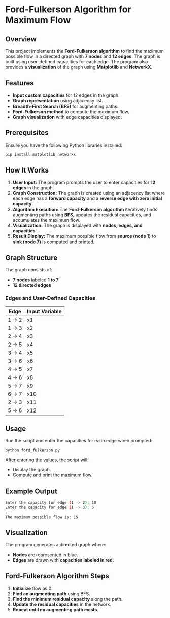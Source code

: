 # Ford-Fulkerson Algorithm for Maximum Flow

## Overview
This project implements the **Ford-Fulkerson algorithm** to find the maximum possible flow in a directed graph with **7 nodes** and **12 edges**. The graph is built using user-defined capacities for each edge. The program also provides a **visualization** of the graph using **Matplotlib** and **NetworkX**.

## Features
- **Input custom capacities** for 12 edges in the graph.
- **Graph representation** using adjacency list.
- **Breadth-First Search (BFS)** for augmenting paths.
- **Ford-Fulkerson method** to compute the maximum flow.
- **Graph visualization** with edge capacities displayed.

## Prerequisites
Ensure you have the following Python libraries installed:
```sh
pip install matplotlib networkx
```

## How It Works
1. **User Input:** The program prompts the user to enter capacities for **12 edges** in the graph.
2. **Graph Construction:** The graph is created using an adjacency list where each edge has a **forward capacity** and a **reverse edge with zero initial capacity**.
3. **Algorithm Execution:** The **Ford-Fulkerson algorithm** iteratively finds augmenting paths using **BFS**, updates the residual capacities, and accumulates the maximum flow.
4. **Visualization:** The graph is displayed with **nodes, edges, and capacities**.
5. **Result Display:** The maximum possible flow from **source (node 1)** to **sink (node 7)** is computed and printed.

## Graph Structure
The graph consists of:
- **7 nodes** labeled **1 to 7**
- **12 directed edges**

### **Edges and User-Defined Capacities**
| Edge         | Input Variable |
|-------------|---------------|
| 1 → 2      | x1            |
| 1 → 3      | x2            |
| 2 → 4      | x3            |
| 2 → 5      | x4            |
| 3 → 4      | x5            |
| 3 → 6      | x6            |
| 4 → 5      | x7            |
| 4 → 6      | x8            |
| 5 → 7      | x9            |
| 6 → 7      | x10           |
| 2 → 3      | x11           |
| 5 → 6      | x12           |

## Usage
Run the script and enter the capacities for each edge when prompted:
```sh
python ford_fulkerson.py
```
After entering the values, the script will:
- Display the graph.
- Compute and print the maximum flow.

## Example Output
```sh
Enter the capacity for edge (1 -> 2): 10
Enter the capacity for edge (1 -> 3): 5
...
The maximum possible flow is: 15
```

## Visualization
The program generates a directed graph where:
- **Nodes** are represented in blue.
- **Edges** are drawn with **capacities labeled in red**.

## Ford-Fulkerson Algorithm Steps
1. **Initialize** flow as 0.
2. **Find an augmenting path** using BFS.
3. **Find the minimum residual capacity** along the path.
4. **Update the residual capacities** in the network.
5. **Repeat until no augmenting path exists**.


